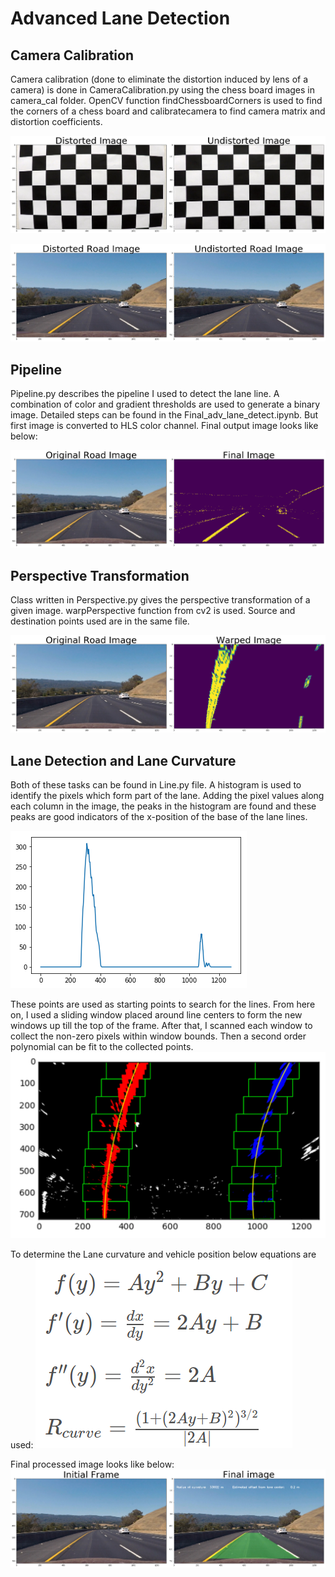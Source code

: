 # Advanced Lane Detection

## Camera Calibration
Camera calibration (done to eliminate the distortion induced by lens of a camera) is done in CameraCalibration.py using the 
chess board images in camera_cal folder. OpenCV function findChessboardCorners is used to find the corners of a chess board and
calibratecamera to find camera matrix and distortion coefficients. 

![CameraCalibration](https://github.com/suji0131/Advanced_Lane_Detection/blob/master/output_images/CameraCalibration.png)

![Distortion Correction for RealImage](https://github.com/suji0131/Advanced_Lane_Detection/blob/master/output_images/DistortionCorrectionRealImage.png)

## Pipeline
Pipeline.py describes the pipeline I used to detect the lane line. A combination of color and gradient thresholds are used to generate a binary image. Detailed steps can be found in the Final_adv_lane_detect.ipynb. But first image is converted to HLS color channel. Final output image looks like below:

![Thresholding](https://github.com/suji0131/Advanced_Lane_Detection/blob/master/output_images/Thresholding.png)

## Perspective Transformation
Class written in Perspective.py gives the perspective transformation of a given image. warpPerspective function from cv2 is used. Source and destination points used are in the same file.

![PerspectiveTransformation](https://github.com/suji0131/Advanced_Lane_Detection/blob/master/output_images/PerspectiveT.png)

## Lane Detection and Lane Curvature
Both of these tasks can be found in Line.py file. A histogram is used to identify the pixels which form part of the lane. Adding the pixel values along each column in the image, the peaks in the histogram are found and these peaks are good indicators of the x-position of the base of the lane lines. 

![Histogram](https://github.com/suji0131/Advanced_Lane_Detection/blob/master/output_images/Histogram.png)

These points are used as starting points to search for the lines. From here on, I used a sliding window placed around line centers to form the new windows up till the top of the frame. After that, I scanned each window to collect the non-zero pixels within window bounds. Then a second order polynomial can be fit to the collected points.
![SlideWindow](https://github.com/suji0131/Advanced_Lane_Detection/blob/master/output_images/SlidingWindow.png)

To determine the Lane curvature and vehicle position below equations are used:
![LaneCurve](https://github.com/suji0131/Advanced_Lane_Detection/blob/master/output_images/LaneCurveEq.png)

Final processed image looks like below:
![Final Image](https://github.com/suji0131/Advanced_Lane_Detection/blob/master/output_images/FinalImg.png)
